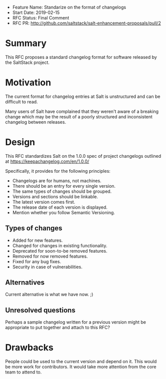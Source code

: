 - Feature Name: Standarize on the format of changelogs
- Start Date: 2019-02-15
- RFC Status: Final Comment
- RFC PR: http://github.com/saltstack/salt-enhancement-proposals/pull/2 

# Summary
[summary]: #summary

This RFC proposes a standard changelog format for software released by the SaltStack project.

# Motivation
[motivation]: #motivation

The current format for changelog entries at Salt is unstructured and can be difficult to read.

Many users of Salt have complained that they weren't aware of a breaking change which may
be the result of a poorly structured and inconsistent changelog between releases.

# Design
[design]: #detailed-design

This RFC standardizes Salt on the 1.0.0 spec of project changelogs outlined at
https://keepachangelog.com/en/1.0.0/

Specifically, it provides for the following principles:

- Changelogs are for humans, not machines.
- There should be an entry for every single version.
- The same types of changes should be grouped.
- Versions and sections should be linkable.
- The latest version comes first.
- The release date of each version is displayed.
- Mention whether you follow Semantic Versioning.

Types of changes
----------------
- Added for new features.
- Changed for changes in existing functionality.
- Deprecated for soon-to-be removed features.
- Removed for now removed features.
- Fixed for any bug fixes.
- Security in case of vulnerabilities.

## Alternatives
[alternatives]: #alternatives

Current alternative is what we have now. ;)

## Unresolved questions
[unresolved]: #unresolved-questions

Perhaps a sample changelog written for a previous version might
be appropriate to put together and attach to this RFC?

# Drawbacks
[drawbacks]: #drawbacks

People could be used to the current version and depend on it.
This would be more work for contributors. It would take more attention from the core
team to attend to.

